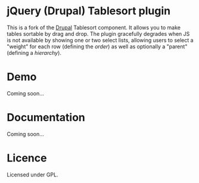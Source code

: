 jQuery (Drupal) Tablesort plugin
================================

This is a fork of the [Drupal](http://www.drupal.org/project/drupal) Tablesort component. It allows you to make tables sortable by drag and drop.
The plugin gracefully degrades when JS is not available by showing one or two select lists, allowing users to select a "weight" for each row (defining the *order*) as well as optionally a "parent" (defining a *hierarchy*).


Demo
====

Coming soon...


Documentation
=============

Coming soon...


Licence
=======

Licensed under GPL.